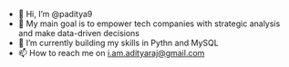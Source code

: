 - 👋 Hi, I’m @paditya9
- 👀 My main goal is to empower tech companies with strategic analysis and make data-driven decisions
- 🌱 I’m currently building my skills in Pythn and MySQL
- 📫 How to reach me on i.am.adityaraj@gmail.com

<!---
paditya9/paditya9 is a ✨ special ✨ repository because its `README.md` (this file) appears on your GitHub profile.
You can click the Preview link to take a look at your changes.
--->
